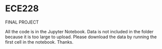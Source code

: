 # ECE228
FINAL PROJECT

All the code is in the Jupyter Notebook. Data is not included in the folder because it is too large to upload. Please download the data by running the first cell in the notebook. Thanks.
